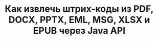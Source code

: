 ---
############################# Static ############################
layout: "auto-gen-gist"
draft: false
path: "ru/parser/java/extract//barcode/"
otherformats: DOC DOT DOCX DOCM DOTX DOTM TXT ODT OTT RTF PDF XHTML XML EPUB FB2 CHM XLS XLT XLSX XLSM XLSB XLTX XLTM ODS CSV OTS XLA XLAM PPT PPTX  PPS POT PPSX PPTM POTX PPSM ODP OTP PST OST EML EMLX MSG ONE 

############################# Head ############################
head_title: "Извлечение штрих-кодов из Excel, Word, PDF и других документов через Java API"
head_description: "GroupDocs.Parser Java API позволяет разработчикам программного обеспечения извлекать штрих-коды из документов PDF, MS Excel, Word, PowerPoint, Outlook, OneNote и других документов в приложениях Java."

############################# Header ############################
title: "Как извлечь штрих-коды из PDF, DOCX, PPTX, EML, MSG, XLSX и EPUB через Java API"
description: "GroupDocs.Parser Java API позволяет разработчикам программного обеспечения извлекать штрих-коды из PDF, Word (DOC, DOCX), Excel (XLS, XLSX), PowerPoint (PPT, PPTX), Outlook (EML, MSG) и многих других документов. Область страницы."

######################### Download Button #######################
button:
    enable: true

############################# About ############################
about:
    enable: true
    title: "Узнайте, как извлекать штрих-коды из Excel, Word, PDF и других документов с помощью Java?"
    content: |
       Barcodes image consists of a series of parallel black lines and white spaces of varying widths which can be used to encode information into a visual pattern. It was introduced in the 1970s and is now a universal part of commercial businesses. GroupDocs.Parser for Java is a powerful API that allows software programmers to build applications for parsing different types of documents and extract text, images and barcodes from it. It has included support for some of the most common documents types such as PDF, Emails, Ebooks, Microsoft Office formats: Word (DOC, DOCX), PowerPoint (PPT, PPTX), Excel (XLS, XLSX), Emails (EML, MSG) formats and many more.  The Java API has included support for several important features related to documents parsing and data extraction such as plain text extraction, structured text extraction, extract markdown formatted text,  extracting text from a specific page or page area,  extract barcode from document, extract metadata or images and many more. 

############################# content ############################
steps:
    enable: true
    block:
    - title_left: "Как извлечь штрих-коды из документов BARCODE с помощью Java"
      content_left: |
       Java API GroupDocs.Parser дает программистам возможность легко извлекать штрих-коды из документов BARCODE. В следующем примере кода Java показано, как извлечь изображения штрих-кода из документа BARCODE с минимальными усилиями и затратами.

      title_right: "Извлечение штрих-кодов из документов через Java"
      content_right: |
        * Создайте экземпляр[Parser](https://apireference.groupdocs.com/parser/java/com.groupdocs.parser/Parser)
        * проверьте, поддерживается ли извлечение штрих-кодов
        * Вызовите метод [GetBarcodes](https://apireference.groupdocs.com/parser/java/com.groupdocs.parser/Parser#getBarcodes()), чтобы извлечь все штрих-коды из всего документа.
        * Перебирать штрих-коды в документе
        * Распечатать все штрих-коды и их значение

      gisthash: "bb2393a5db93e1795d41d908ad23e158"
      gistfile: "barcode_extraction_form_documents.java"

    - title_left: "Получите штрих-коды со страницы документа BARCODE с помощью Java"
      content_left: |
       GroupDocs.Parser Java позволяет разработчикам программного обеспечения легко анализировать и получать штрих-коды со страницы документов BARCODE. Следующий код Java показывает, как можно добиться извлечения штрих-кода из определенной страницы документа внутри документа BARCODE. 

      title_right: "Как получить штрих-код со страницы файла"
      content_right: |
        * Создайте экземпляр [Parser](https://apireference.groupdocs.com/parser/java/com.groupdocs.parser/Parser)
        * Проверьте документ на поддержку извлечения штрих-кодов
        * Вызовите метод [GetBarcodes](https://apireference.groupdocs.com/parser/java/com.groupdocs.parser/Parser#getBarcodes(int)) для извлечения всех штрих-кодов со 2-й страницы документа.
        * Перебирать страницы для штрих-кодов
        * Распечатать номер страницы и значение штрих-кода
     
      gisthash: "ff09980eef6df60d5a3272b91b5607cf"
      gistfile: "barcodes_extraction_form_documents_page.java"
      
    - title_left: "Как извлечь штрих-коды из BARCODE области страницы документов"
      content_left: |
       GroupDocs.Parser Java API полностью поддерживает извлечение штрих-кодов из документов BARCODE. В следующем примере кода Java показано, как выполнить извлечение штрих-кодов из области страницы документа BARCODE.

      title_right: "Извлечь штрих-код из области страницы файла с помощью Java"
      content_right: |
        * Создайте экземпляр [Parser](https://apireference.groupdocs.com/parser/java/com.groupdocs.parser/Parser)
        * настроить создание параметров, которые можно использовать для извлечения штрих-кодов
        * Проверьте документ на поддержку извлечения штрих-кодов
        * Вызовите метод [GetBarcodes](https://apireference.groupdocs.com/parser/java/com.groupdocs.parser/Parser#getBarcodes(int)) для извлечения всех штрих-кодов со 2-й страницы документа.
        * Перебирать штрих-коды в документе
        * Распечатать номер страницы и значение штрих-кода
     
      gisthash: "1737589e775a06a6300245cea525dac0"
      gistfile: "barcodes_extraction_from_documents_page_area.java"

    - title_left: "Системные Требования"
      content_left: |
        GroupDocs.Parser для Java поддерживается на всех основных платформах и операционных системах. Он может создавать документы в Microsoft Word, Excel, PowerPoint, Outlook, OpenOffice и более 50 других форматах. Для получения полного руководства по системным требованиям, пожалуйста, посетите системные требования перед выполнением приведенного ниже кода. Убедитесь, что в вашей системе установлены следующие предварительные требования:
        * Операционные системы: Microsoft Windows, Linux, MacOS
        * Поддержка версий Java: J2SE 7.0 (1.7), J2SE 8.0 (1.8) или выше
        * Получите последнюю версию Java API GroupDocs.Parser из GroupDocs [репозитория](https://repository.groupdocs.com/webapp/#/artifacts/browse/tree/General/repo/com/groupdocs/groupdocs-parser)
        
      title_right: "Зачем использовать GroupDocs.Parser"
      content_right: |
        * Извлечение простого текста из любого из поддерживаемых документов.
        * Поддержка извлечения оглавления
        * Извлечение форматированного текста, метаданных, изображений, контейнеров и вложений.
        * Парсинг документов по пользовательским шаблонам.
        * Поиск текста с использованием ключевого слова или регулярного выражения.
        * Поддержка извлечения структурированного текста
        * Извлечение оглавления для некоторых поддерживаемых форматов документов.
        * Анализировать данные формы из PDF-документов.

demos:
    enable: true
        

more_formats:
    enable: true


back_to_top:
    enable: true
---